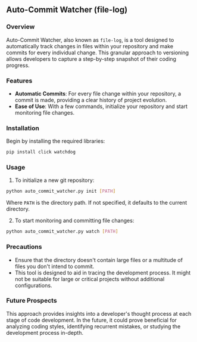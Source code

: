 ## Auto-Commit Watcher (file-log)

### Overview

Auto-Commit Watcher, also known as `file-log`, is a tool designed to automatically track changes in files within your repository and make commits for every individual change. This granular approach to versioning allows developers to capture a step-by-step snapshot of their coding progress.

### Features

- **Automatic Commits**: For every file change within your repository, a commit is made, providing a clear history of project evolution.
- **Ease of Use**: With a few commands, initialize your repository and start monitoring file changes.

### Installation

Begin by installing the required libraries:

```bash
pip install click watchdog
```

### Usage

1. To initialize a new git repository:

```bash
python auto_commit_watcher.py init [PATH]
```

Where `PATH` is the directory path. If not specified, it defaults to the current directory.

2. To start monitoring and committing file changes:

```bash
python auto_commit_watcher.py watch [PATH]
```

### Precautions

- Ensure that the directory doesn't contain large files or a multitude of files you don't intend to commit.
- This tool is designed to aid in tracing the development process. It might not be suitable for large or critical projects without additional configurations.

### Future Prospects

This approach provides insights into a developer's thought process at each stage of code development. In the future, it could prove beneficial for analyzing coding styles, identifying recurrent mistakes, or studying the development process in-depth.
```
